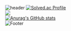 ![header](https://capsule-render.vercel.app/api?type=soft&color=auto&height=50&section=header&text=KangDonggeun&fontSize=15)
[![Solved.ac Profile](http://mazassumnida.wtf/api/generate_badge?boj=kdk7854)](https://solved.ac/kdk7854)<br/>
<a href="https://github.com/kangdg94"><img src="https://hits.seeyoufarm.com/api/count/incr/badge.svg?url=https%3A%2F%2Fgithub.com%2Fseondal&count_bg=%23000000&title_bg=%23000000&icon=github.svg&icon_color=%23E7E7E7&title=GitHub&edge_flat=false)"/></a><br/>
[![Anurag's GitHub stats](https://github-readme-stats.vercel.app/api?username=kangdg94)](https://github.com/kangdg94/github-readme-stats)<br/>
![Footer](https://capsule-render.vercel.app/api?type=waving&color=auto&height=200&section=footer)

